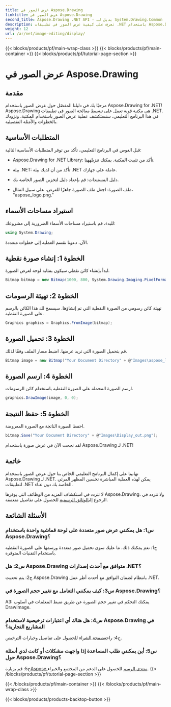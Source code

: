 ```yaml
---
title: عرض الصور في Aspose.Drawing
linktitle: عرض الصور في Aspose.Drawing
second_title: Aspose.Drawing .NET API - بديل لـ System.Drawing.Common
description: تعرف على كيفية عرض الصور في تطبيقات .NET باستخدام Aspose.Drawing. اتبع البرنامج التعليمي الخاص بنا للحصول على خطوات سهلة وتحسين المحتوى المرئي الخاص بك.
weight: 12
url: /ar/net/image-editing/display/
---
```


{{< blocks/products/pf/main-wrap-class >}}
{{< blocks/products/pf/main-container >}}
{{< blocks/products/pf/tutorial-page-section >}}

# عرض الصور في Aspose.Drawing

## مقدمة

مرحبًا بك في دليلنا المفصّل حول عرض الصور باستخدام Aspose.Drawing for .NET! Aspose.Drawing هي مكتبة قوية تعمل على تبسيط معالجة الصور في تطبيقات .NET. في هذا البرنامج التعليمي، سنستكشف عملية عرض الصور باستخدام المكتبة، ونزودك بالخطوات والأمثلة التفصيلية.

## المتطلبات الأساسية

قبل الغوص في البرنامج التعليمي، تأكد من توفر المتطلبات الأساسية التالية:

-  Aspose.Drawing for .NET Library: تأكد من تثبيت المكتبة. يمكنك تنزيله[هنا](https://releases.aspose.com/drawing/net/).

- بيئة .NET: تأكد من أن لديك بيئة .NET عاملة على جهازك.

- دليل المستندات: قم بإعداد دليل لتخزين الصور الخاصة بك.

- ملف الصورة: اجعل ملف الصورة جاهزًا للعرض، على سبيل المثال، "aspose_logo.png."

## استيراد مساحات الأسماء

للبدء، قم باستيراد مساحات الأسماء الضرورية إلى مشروعك:

```csharp
using System.Drawing;
```

الآن، دعونا نقسم العملية إلى خطوات متعددة.

## الخطوة 1: إنشاء صورة نقطية

ابدأ بإنشاء كائن نقطي سيكون بمثابة لوحة لعرض الصورة.

```csharp
Bitmap bitmap = new Bitmap(1000, 800, System.Drawing.Imaging.PixelFormat.Format32bppPArgb);
```

## الخطوة 2: تهيئة الرسومات

تهيئة كائن رسومي من الصورة النقطية التي تم إنشاؤها. سيسمح لك هذا الكائن بالرسم على الصورة النقطية.

```csharp
Graphics graphics = Graphics.FromImage(bitmap);
```

## الخطوة 3: تحميل الصورة

قم بتحميل الصورة التي تريد عرضها. اضبط مسار الملف وفقًا لذلك.

```csharp
Bitmap image = new Bitmap("Your Document Directory" + @"Images\aspose_logo.png");
```

## الخطوة 4: ارسم الصورة

ارسم الصورة المحملة على الصورة النقطية باستخدام كائن الرسومات.

```csharp
graphics.DrawImage(image, 0, 0);
```

## الخطوة 5: حفظ النتيجة

احفظ الصورة الناتجة مع الصورة المعروضة.

```csharp
bitmap.Save("Your Document Directory" + @"Images\Display_out.png");
```

لقد نجحت الآن في عرض صورة باستخدام Aspose.Drawing لـ .NET!

## خاتمة

تهانينا على إكمال البرنامج التعليمي الخاص بنا حول عرض الصور باستخدام Aspose.Drawing لـ .NET. يمكن لهذه العملية المباشرة تحسين المظهر المرئي لتطبيقات .NET الخاصة بك دون عناء.

لا تتردد في استكشاف المزيد من الوظائف التي يوفرها Aspose.Drawing، ولا تتردد في الرجوع إلى[الوثائق الرسمية](https://reference.aspose.com/drawing/net/) للحصول على تفاصيل متعمقة.

## الأسئلة الشائعة

### س1: هل يمكنني عرض صور متعددة على لوحة قماشية واحدة باستخدام Aspose.Drawing؟

ج1: نعم يمكنك ذلك. ما عليك سوى تحميل صور متعددة ورسمها على الصورة النقطية باستخدام التقنيات المتوفرة.

### س2: هل Aspose.Drawing متوافق مع أحدث إصدارات .NET؟

ج2: يتم تحديث Aspose.Drawing بانتظام لضمان التوافق مع أحدث أطر عمل .NET.

### س3: كيف يمكنني التعامل مع تغيير حجم الصورة في Aspose.Drawing؟

A3: يمكنك التحكم في تغيير حجم الصورة عن طريق ضبط المعلمات في أسلوب DrawImage.

### س4: هل هناك أي اعتبارات ترخيصية لاستخدام Aspose.Drawing في المشاريع التجارية؟

ج4: راجع[صفحة الشراء](https://purchase.aspose.com/buy) للحصول على تفاصيل وخيارات الترخيص.

### س5: أين يمكنني طلب المساعدة إذا واجهت مشكلات أو كانت لدي أسئلة حول Aspose.Drawing؟

 ج5: قم بزيارة[Aspose.منتدى الرسم](https://forum.aspose.com/c/diagram/17) للحصول على الدعم من المجتمع والخبراء.
{{< /blocks/products/pf/tutorial-page-section >}}

{{< /blocks/products/pf/main-container >}}
{{< /blocks/products/pf/main-wrap-class >}}

{{< blocks/products/products-backtop-button >}}
